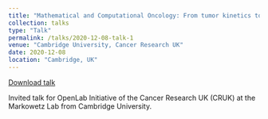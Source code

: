 ```yaml
---
title: "Mathematical and Computational Oncology: From tumor kinetics to therapy outcome"
collection: talks
type: "Talk"
permalink: /talks/2020-12-08-talk-1
venue: "Cambridge University, Cancer Research UK"
date: 2020-12-08
location: "Cambridge, UK"
---
```


[Download talk](https://github.com/caxenie/cristianaxenie.github.io/raw/master/files/CristianAxenie_Talk_Cambridge_Uni_CRUK_2020.pdf)

Invited talk for OpenLab Initiative of the Cancer Research UK (CRUK) at the Markowetz Lab from Cambridge University.
